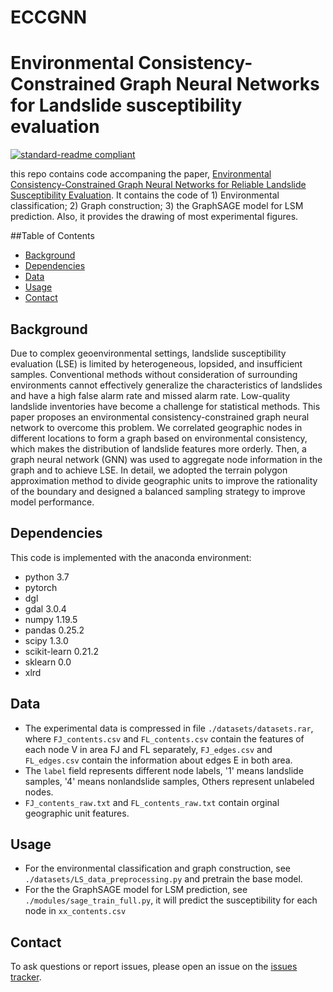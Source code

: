 # ECCGNN
# Environmental Consistency-Constrained Graph Neural Networks for Landslide susceptibility evaluation

[![standard-readme compliant](https://img.shields.io/badge/readme%20style-standard-brightgreen.svg?style=flat-square)](https://github.com/RichardLitt/standard-readme)

this repo contains code accompaning the paper, [ Environmental Consistency-Constrained Graph Neural Networks for Reliable Landslide Susceptibility Evaluation](). It contains the code of 1) Environmental classification; 2) Graph construction; 3) the GraphSAGE model for LSM prediction. Also, it provides the drawing of most experimental figures.

##Table of Contents

- [Background](#background)
- [Dependencies](#dependencies)
- [Data](#data)
- [Usage](#usage)
- [Contact](#contact)


## Background
Due to complex geoenvironmental settings, landslide susceptibility evaluation (LSE) is limited by heterogeneous, lopsided, and insufficient samples. Conventional methods without consideration of surrounding environments cannot effectively generalize the characteristics of landslides and have a high false alarm rate and missed alarm rate. Low-quality landslide inventories have become a challenge for statistical methods. This paper proposes an environmental consistency-constrained graph neural network to overcome this problem. We correlated geographic nodes in different locations to form a graph based on environmental consistency, which makes the distribution of landslide features more orderly. Then, a graph neural network (GNN) was used to aggregate node information in the graph and to achieve LSE. In detail, we adopted the terrain polygon approximation method to divide geographic units to improve the rationality of the boundary and designed a balanced sampling strategy to improve model performance.


## Dependencies

This code is implemented with the anaconda environment:
* python 3.7
* pytorch
* dgl
* gdal 3.0.4
* numpy 1.19.5
* pandas 0.25.2
* scipy 1.3.0
* scikit-learn 0.21.2
* sklearn 0.0
* xlrd

## Data

* The experimental data is compressed in file `./datasets/datasets.rar`, where `FJ_contents.csv` and `FL_contents.csv` contain the features of each node V in area FJ and FL separately, `FJ_edges.csv` and `FL_edges.csv` contain the information about edges E in both area.
* The `label` field represents different node labels, '1' means landslide samples, '4' means nonlandslide samples, Others represent unlabeled nodes.
* `FJ_contents_raw.txt` and `FL_contents_raw.txt` contain orginal geographic unit features.


## Usage

* For the environmental classification and graph construction, see `./datasets/LS_data_preprocessing.py` and pretrain the base model. 
* For the the GraphSAGE model for LSM prediction, see `./modules/sage_train_full.py`, it will predict the susceptibility for each node in `xx_contents.csv`



## Contact
To ask questions or report issues, please open an issue on the [issues tracker](https://github.com/Haowei77/ECCGNN/issues).


